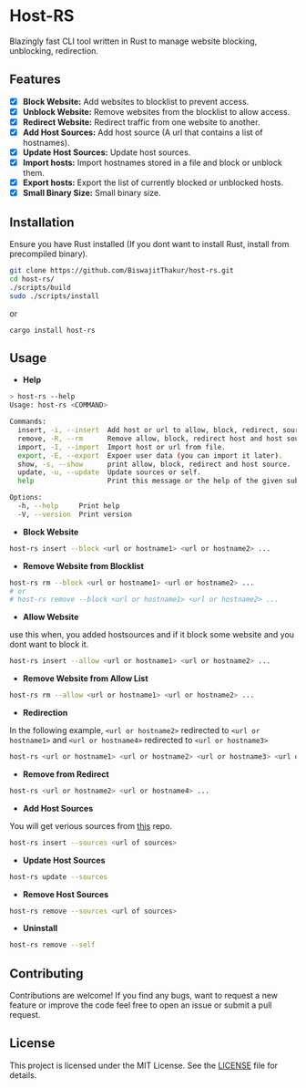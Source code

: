 # Host-RS

Blazingly fast CLI tool written in Rust to manage website blocking, unblocking, redirection.

## Features

- [x] **Block Website:** Add websites to blocklist to prevent access.
- [x] **Unblock Website:** Remove websites from the blocklist to allow access.
- [x] **Redirect Website:** Redirect traffic from one website to another.
- [x] **Add Host Sources:** Add host source (A url that contains a list of hostnames).
- [x] **Update Host Sources:** Update host sources.
- [x] **Import hosts:** Import hostnames stored in a file and block or unblock them.
- [x] **Export hosts:** Export the list of currently blocked or unblocked hosts.
- [x] **Small Binary Size:** Small binary size.

## Installation

Ensure you have Rust installed (If you dont want to install Rust, install from precompiled binary).

```bash
git clone https://github.com/BiswajitThakur/host-rs.git
cd host-rs/
./scripts/build
sudo ./scripts/install
```

or

```
cargo install host-rs
```

## **Usage**

- **Help**

```bash
> host-rs --help
Usage: host-rs <COMMAND>

Commands:
  insert, -i, --insert  Add host or url to allow, block, redirect, sources list.
  remove, -R, --rm      Remove allow, block, redirect host and host sources
  import, -I, --import  Import host or url from file.
  export, -E, --export  Expoer user data (you can import it later).
  show, -s, --show      print allow, block, redirect and host source.
  update, -u, --update  Update sources or self.
  help                  Print this message or the help of the given subcommand(s)

Options:
  -h, --help     Print help
  -V, --version  Print version
```

- **Block Website**

```bash
host-rs insert --block <url or hostname1> <url or hostname2> ...
```

- **Remove Website from Blocklist**

```bash
host-rs rm --block <url or hostname1> <url or hostname2> ...
# or
# host-rs remove --block <url or hostname1> <url or hostname2> ...
```

- **Allow Website**

use this when, you added hostsources and if it block some website and you dont want to block it.

```bash
host-rs insert --allow <url or hostname1> <url or hostname2> ...
```

- **Remove Website from Allow List**

```bash
host-rs rm --allow <url or hostname1> <url or hostname2> ...
```

- **Redirection**

In the following example, `<url or hostname2>` redirected to `<url or hostname1>` and `<url or hostname4>` redirected to `<url or hostname3>`

```bash
host-rs <url or hostname1> <url or hostname2> <url or hostname3> <url or hostname4> ...
```

- **Remove from Redirect**

```bash
host-rs <url or hostname2> <url or hostname4> ...
```

- **Add Host Sources**

You will get verious sources from [this](https://github.com/StevenBlack/hosts) repo.

```bash
host-rs insert --sources <url of sources>
```

- **Update Host Sources**

```bash
host-rs update --sources
```

- **Remove Host Sources**

```bash
host-rs remove --sources <url of sources>
```

- **Uninstall**

```bash
host-rs remove --self
```

## **Contributing**

Contributions are welcome! If you find any bugs, want to request a new feature or improve the code feel free to open an issue or submit a pull request.

## License

This project is licensed under the MIT License. See the [LICENSE](./LICENSE) file for details.
